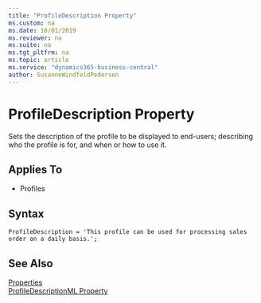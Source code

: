 ```yaml
---
title: "ProfileDescription Property"
ms.custom: na
ms.date: 10/01/2019
ms.reviewer: na
ms.suite: na
ms.tgt_pltfrm: na
ms.topic: article
ms.service: "dynamics365-business-central"
author: SusanneWindfeldPedersen
---
```


# ProfileDescription Property
Sets the description of the profile to be displayed to end-users; describing who the profile is for, and when or how to use it.
    
## Applies To  
- Profiles

## Syntax
```
ProfileDescription = 'This profile can be used for processing sales order on a daily basis.';
```

## See Also  
[Properties](devenv-properties.md)  
[ProfileDescriptionML Property](devenv-profiledescriptionml-property.md)